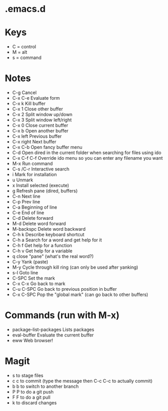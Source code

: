 .emacs.d
========

Keys
====
* C = control
* M = alt
* s = command

Notes
=====
* C-g       Cancel
* C-x C-e   Evaluate form
* C-x k     Kill buffer
* C-x 1     Close other buffer
* C-x 2     Split window up/down
* C-x 3     Split window left/right
* C-x 0     Close current buffer
* C-x b     Open another buffer
* C-x left  Previous buffer
* C-x right Next buffer
* C-x C-b   Open fancy buffer menu
* C-d       Open dired in the current folder when searching for files using ido
* C-x C-f C-f Override ido menu so you can enter any filename you want
* M-x       Run command
* C-s /C-r  Interactive search
* i         Mark for installation
* u         Unmark
* x         Install selected (execute)
* g         Refresh pane (dired, buffers)
* C-n       Next line
* C-p       Prev line
* C-a       Beginning of line
* C-e       End of line
* C-d       Delete forward
* M-d       Delete word forward
* M-backspc Delete word backward
* C-h k     Describe keyboard shortcut
* C-h a     Search for a word and get help for it
* C-h f     Get help for a function
* C-h v     Get help for a variable
* q         close "pane" (what's the real word?)
* C-y       Yank (paste)
* M-y       Cycle through kill ring (can only be used after yanking)
* s-l       Goto line
* C-SPC     Set the mark
* C-x C-x   Go back to mark
* C-u C-SPC Go back to previous position in buffer
* C-x C-SPC Pop the "global mark" (can go back to other buffers)

Commands (run with M-x)
=======================
* package-list-packages  Lists packages
* eval-buffer            Evaluate the current buffer
* eww                    Web browser!

Magit
=====
* s to stage files
* c c to commit (type the message then C-c C-c to actually commit)
* b b to switch to another branch
* P P to do a git push
* F F to do a git pull
* k   to discard changes

